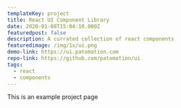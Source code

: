 ```yaml
---
templateKey: project
title: React UI Component Library
date: 2020-01-08T15:04:10.000Z
featuredpost: false
description: A currated collection of react components
featuredimage: /img/1x/ui.png
demo-link: https://ui.patomation.com
repo-link: https://github.com/patomation/ui
tags:
  - react
  - components
---
```


This is an example project page
